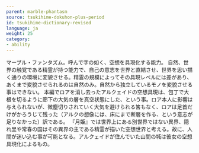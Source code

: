```yaml
---
parent: marble-phantasm
source: tsukihime-dokuhon-plus-period
id: tsukihime-dictionary-revised
language: ja
weight: 25
category:
- ability
---
```


マーブル・ファンタズム。呼んで字の如く、空想を具現化する能力。
自然、世界の触覚である精霊が持つ能力で、自己の意志を世界と直結させ、世界を思い描く通りの環境に変貌させる。精霊の規模によってその具現レベルには差があり、あくまで変貌させられるのは自然のみ。自然から独立しているモノを変貌させる事はできない。
本編でロアを消し去ったアルクェイドの空想具現は、包丁で大根を切るように廊下の大気の層を真空状態にした、という事。ロア本人に影響は与えられないが、微塵切りされていく大気を避けられる筈もなく、ロアは足首だけがかろうじて残った（アルクの想像には、床にまで断層を作る、という意志が足りなかった）訳である。
『月姫』では世界上にある別世界ではない異界、隠れ里や常春の国はその異界の主である精霊が描いた空想世界と考える。故に、人間が迷い込む事が可能となる。アルクェイドが住んでいた山間の城は彼女の空想具現化によるもの。
